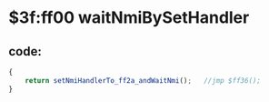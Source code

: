 ﻿
# $3f:ff00 waitNmiBySetHandler


## code:
```js
{
	return setNmiHandlerTo_ff2a_andWaitNmi();	//jmp $ff36();
}
```



